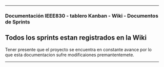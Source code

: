--------------------------------------------------------------------------------------------------

<H3> Documentación IEEE830 - tablero Kanban - Wiki - Documentos de Sprints </H3>

<H2>Todos los sprints estan registrados en la Wiki</H2>

Tener presente que el proyecto se encuentra en constante avance por lo que esta documentacion sufre modificaiones premantentemete.

--------------------------------------------------------------------------------------------------
